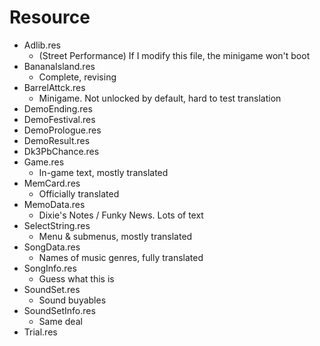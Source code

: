 # Resource

- Adlib.res
    - (Street Performance) If I modify this file, the minigame won't boot
- BananaIsland.res 
    - Complete, revising
- BarrelAttck.res   
    - Minigame.  Not unlocked by default, hard to test translation
- DemoEnding.res
- DemoFestival.res
- DemoPrologue.res
- DemoResult.res
- Dk3PbChance.res
- Game.res          
    - In-game text, mostly translated
- MemCard.res       
    - Officially translated
- MemoData.res      
    - Dixie's Notes / Funky News.  Lots of text
- SelectString.res  
    - Menu & submenus, mostly translated
- SongData.res      
    - Names of music genres, fully translated
- SongInfo.res      
    - Guess what this is
- SoundSet.res      
    - Sound buyables
- SoundSetInfo.res  
    - Same deal
- Trial.res
